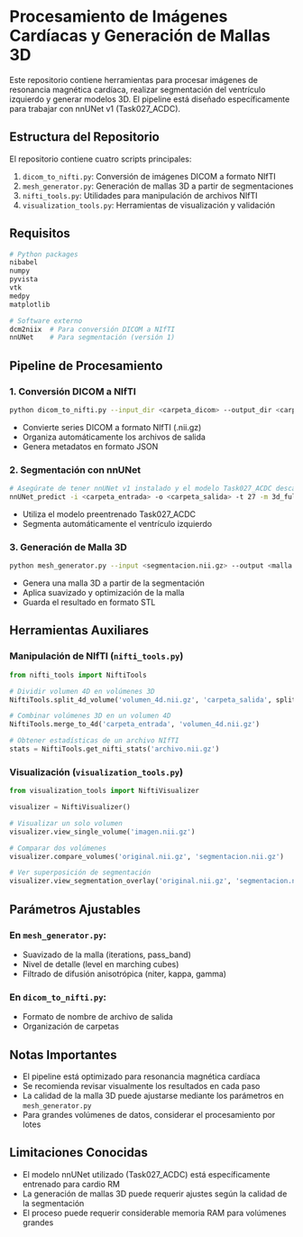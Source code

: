 # Procesamiento de Imágenes Cardíacas y Generación de Mallas 3D

Este repositorio contiene herramientas para procesar imágenes de resonancia magnética cardíaca, realizar segmentación del ventrículo izquierdo y generar modelos 3D. El pipeline está diseñado específicamente para trabajar con nnUNet v1 (Task027_ACDC).

## Estructura del Repositorio

El repositorio contiene cuatro scripts principales:

1. `dicom_to_nifti.py`: Conversión de imágenes DICOM a formato NIfTI
2. `mesh_generator.py`: Generación de mallas 3D a partir de segmentaciones
3. `nifti_tools.py`: Utilidades para manipulación de archivos NIfTI
4. `visualization_tools.py`: Herramientas de visualización y validación

## Requisitos

```bash
# Python packages
nibabel
numpy
pyvista
vtk
medpy
matplotlib

# Software externo
dcm2niix  # Para conversión DICOM a NIfTI
nnUNet    # Para segmentación (versión 1)
```

## Pipeline de Procesamiento

### 1. Conversión DICOM a NIfTI
```bash
python dicom_to_nifti.py --input_dir <carpeta_dicom> --output_dir <carpeta_salida>
```
- Convierte series DICOM a formato NIfTI (.nii.gz)
- Organiza automáticamente los archivos de salida
- Genera metadatos en formato JSON

### 2. Segmentación con nnUNet
```bash
# Asegúrate de tener nnUNet v1 instalado y el modelo Task027_ACDC descargado
nnUNet_predict -i <carpeta_entrada> -o <carpeta_salida> -t 27 -m 3d_fullres
```
- Utiliza el modelo preentrenado Task027_ACDC
- Segmenta automáticamente el ventrículo izquierdo

### 3. Generación de Malla 3D
```bash
python mesh_generator.py --input <segmentacion.nii.gz> --output <malla.stl>
```
- Genera una malla 3D a partir de la segmentación
- Aplica suavizado y optimización de la malla
- Guarda el resultado en formato STL

## Herramientas Auxiliares

### Manipulación de NIfTI (`nifti_tools.py`)
```python
from nifti_tools import NiftiTools

# Dividir volumen 4D en volúmenes 3D
NiftiTools.split_4d_volume('volumen_4d.nii.gz', 'carpeta_salida', split_type='t')

# Combinar volúmenes 3D en un volumen 4D
NiftiTools.merge_to_4d('carpeta_entrada', 'volumen_4d.nii.gz')

# Obtener estadísticas de un archivo NIfTI
stats = NiftiTools.get_nifti_stats('archivo.nii.gz')
```

### Visualización (`visualization_tools.py`)
```python
from visualization_tools import NiftiVisualizer

visualizer = NiftiVisualizer()

# Visualizar un solo volumen
visualizer.view_single_volume('imagen.nii.gz')

# Comparar dos volúmenes
visualizer.compare_volumes('original.nii.gz', 'segmentacion.nii.gz')

# Ver superposición de segmentación
visualizer.view_segmentation_overlay('original.nii.gz', 'segmentacion.nii.gz')
```

## Parámetros Ajustables

### En `mesh_generator.py`:
- Suavizado de la malla (iterations, pass_band)
- Nivel de detalle (level en marching cubes)
- Filtrado de difusión anisotrópica (niter, kappa, gamma)

### En `dicom_to_nifti.py`:
- Formato de nombre de archivo de salida
- Organización de carpetas

## Notas Importantes

- El pipeline está optimizado para resonancia magnética cardíaca
- Se recomienda revisar visualmente los resultados en cada paso
- La calidad de la malla 3D puede ajustarse mediante los parámetros en `mesh_generator.py`
- Para grandes volúmenes de datos, considerar el procesamiento por lotes

## Limitaciones Conocidas

- El modelo nnUNet utilizado (Task027_ACDC) está específicamente entrenado para cardio RM
- La generación de mallas 3D puede requerir ajustes según la calidad de la segmentación
- El proceso puede requerir considerable memoria RAM para volúmenes grandes